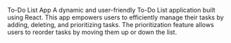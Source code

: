 To-Do List App
A dynamic and user-friendly To-Do List application built using React. This app empowers users to efficiently manage their tasks by adding, deleting, and prioritizing tasks. The prioritization feature allows users to reorder tasks by moving them up or down the list.
